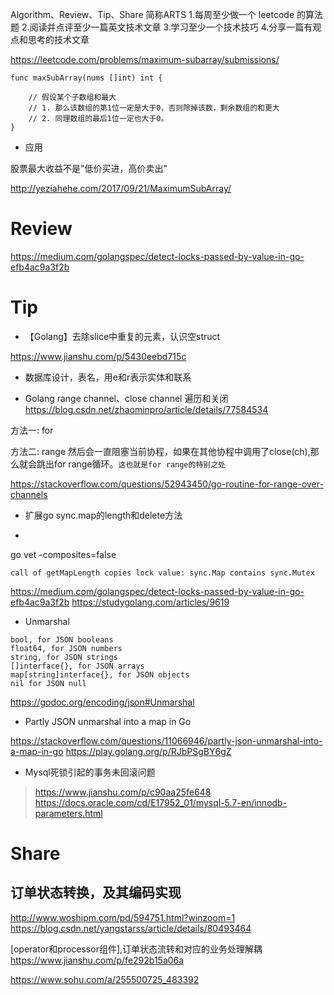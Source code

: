 Algorithm、Review、Tip、Share 简称ARTS 
1.每周至少做一个 leetcode 的算法题 2.阅读并点评至少一篇英文技术文章 3.学习至少一个技术技巧 4.分享一篇有观点和思考的技术文章


https://leetcode.com/problems/maximum-subarray/submissions/


```
func maxSubArray(nums []int) int {
    
    // 假设某个子数组和最大
    // 1. 那么该数组的第1位一定是大于0，否则除掉该数，剩余数组的和更大
    // 2. 同理数组的最后1位一定也大于0。
}
```

* 应用

股票最大收益不是"低价买进，高价卖出"

http://yeziahehe.com/2017/09/21/MaximumSubArray/

# Review
https://medium.com/golangspec/detect-locks-passed-by-value-in-go-efb4ac9a3f2b


# Tip

* 【Golang】去除slice中重复的元素，认识空struct

https://www.jianshu.com/p/5430eebd715c

* 数据库设计，表名，用e和r表示实体和联系

* Golang range channel、close channel 遍历和关闭
https://blog.csdn.net/zhaominpro/article/details/77584534

方法一: for

方法二: range
然后会一直阻塞当前协程，如果在其他协程中调用了close(ch),那么就会跳出for range循环。`这也就是for range的特别之处`

https://stackoverflow.com/questions/52943450/go-routine-for-range-over-channels

* 扩展go sync.map的length和delete方法


*
go vet -composites=false

`call of getMapLength copies lock value: sync.Map contains sync.Mutex`

https://medium.com/golangspec/detect-locks-passed-by-value-in-go-efb4ac9a3f2b
https://studygolang.com/articles/9619

* Unmarshal

```
bool, for JSON booleans
float64, for JSON numbers
string, for JSON strings
[]interface{}, for JSON arrays
map[string]interface{}, for JSON objects
nil for JSON null
```

https://godoc.org/encoding/json#Unmarshal

* Partly JSON unmarshal into a map in Go

https://stackoverflow.com/questions/11066946/partly-json-unmarshal-into-a-map-in-go
https://play.golang.org/p/RJbPSgBY6gZ

* Mysql死锁引起的事务未回滚问题

> https://www.jianshu.com/p/c90aa25fe648
> https://docs.oracle.com/cd/E17952_01/mysql-5.7-en/innodb-parameters.html

# Share

## 订单状态转换，及其编码实现

http://www.woshipm.com/pd/594751.html?winzoom=1
https://blog.csdn.net/yangstarss/article/details/80493464

[operator和processor组件],订单状态流转和对应的业务处理解耦
https://www.jianshu.com/p/fe292b15a06a

https://www.sohu.com/a/255500725_483392

